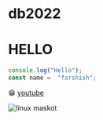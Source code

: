 
# db2022
# HELLO

``` javascript
console.log("Hello");
const name =  "farshish";
```
:grin:
[youtube](https://www.youtube.com)

![linux maskot](/Home/lehatk/ws/db2022/tux_linux_penguin_code_binary.webp)
